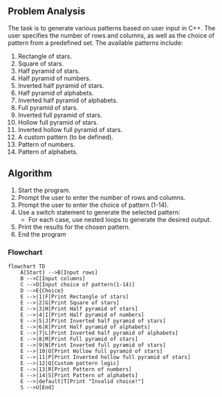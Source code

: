 ## Problem Analysis
The task is to generate various patterns based on user input in C++. The user specifies the number of rows and columns, as well as the choice of pattern from a predefined set. The available patterns include:

1. Rectangle of stars.
2. Square of stars.
3. Half pyramid of stars.
4. Half pyramid of numbers.
5. Inverted half pyramid of stars.
6. Half pyramid of alphabets.
7. Inverted half pyramid of alphabets.
8. Full pyramid of stars.
9. Inverted full pyramid of stars.
10. Hollow full pyramid of stars.
11. Inverted hollow full pyramid of stars.
12. A custom pattern (to be defined).
13. Pattern of numbers.
14. Pattern of alphabets.

## Algorithm
1. Start the program.
2. Prompt the user to enter the number of rows and columns.
3. Prompt the user to enter the choice of pattern (1-14).
4. Use a switch statement to generate the selected pattern:
   - For each case, use nested loops to generate the desired output.
5. Print the results for the chosen pattern.
6. End the program

### Flowchart

```mermaid
flowchart TD
    A[Start] -->B[Input rows]
    B -->C[Input columns]
    C -->D[Input choice of pattern(1-14)]
    D -->E{Choice}
    E -->|1|F[Print Rectangle of stars]
    E -->|2|G[Print Square of stars]
    E -->|3|H[Print Half pyramid of stars]
    E -->|4|I[Print Half pyramid of numbers]
    E -->|5|J[Print Inverted half pyramid of stars]
    E -->|6|K[Print Half pyramid of alphabets]
    E -->|7|L[Print Inverted half pyramid of alphabets]
    E -->|8|M[Print Full pyramid of stars]
    E -->|9|N[Print Inverted full pyramid of stars]
    E -->|10|O[Print Hollow full pyramid of stars]
    E -->|11|P[Print Inverted hollow full pyramid of stars]
    E -->|12|Q[Custom pattern logic]
    E -->|13|R[Print Pattern of numbers]
    E -->|14|S[Print Pattern of alphabets]
    E -->|default|T[Print "Invalid choice!"]
    S -->U[End]
